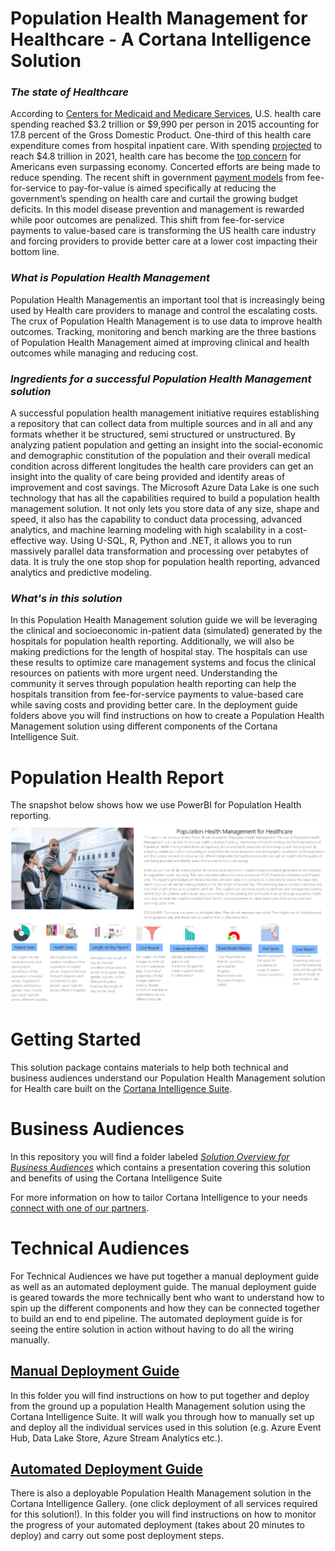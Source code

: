# Population Health Management for Healthcare - A Cortana Intelligence Solution

### ***The state of Healthcare***
According to [Centers for Medicaid and Medicare Services](https://www.cms.gov/research-statistics-data-and-systems/statistics-trends-and-reports/nationalhealthexpenddata/nationalhealthaccountshistorical.html), U.S. health care spending reached $3.2 trillion or $9,990 per person in 2015 accounting for 17.8 percent of the Gross Domestic Product. One-third of this health care expenditure comes from hospital inpatient care. With spending [projected](https://www.cms.gov/research-statistics-data-and-systems/statistics-trends-and-reports/medicare-provider-charge-data/downloads/publiccomments.pdf) to reach $4.8 trillion in 2021, health care has become the [top concern](http://big.assets.huffingtonpost.com/tabsHPTrumpIssues20170320.pdf) for Americans even surpassing economy. Concerted efforts are being made to reduce spending. The recent shift in government [payment models](https://www.healthcatalyst.com/hospital-transitioning-fee-for-service-value-based-reimbursements) from fee-for-service to pay-for-value is aimed specifically at reducing the government’s spending on health care and curtail the growing budget deficits. In this model disease prevention and management is rewarded while poor outcomes are penalized. This shift from fee-for-service payments to value-based care is transforming the US health care industry and forcing providers to provide better care at a lower cost impacting their bottom line. 

### ***What is Population Health Management*** 

Population Health Managementis an important tool that is increasingly being used by Health care providers to manage and control the escalating costs. The crux of Population Health Management is to use data to improve health outcomes. Tracking, monitoring and bench marking are the three bastions of Population Health Management aimed at improving clinical and health outcomes while managing and reducing cost. 

### ***Ingredients for a successful Population Health Management solution***
 
A successful population health management initiative requires establishing a repository that can collect data from multiple sources and in all and any formats whether it be structured, semi structured or unstructured. By analyzing patient population and getting an insight into the social-economic and demographic constitution of the population and their overall medical condition across different longitudes the health care providers can get an insight into the quality of care being provided and identify areas of improvement and cost savings. The Microsoft Azure Data Lake is one such technology that has all the capabilities required to build a population health management solution. It not only lets you store data of any size, shape and speed, it also has the capability to conduct data processing, advanced analytics, and machine learning modeling with high scalability in a cost-effective way. Using U-SQL, R, Python and .NET, it allows you to run massively parallel data transformation and processing over petabytes of data. It is truly the one stop shop for population health reporting, advanced analytics and predictive modeling. 

### ***What's in this solution***

In this Population Health Management solution guide we will be leveraging the clinical and socioeconomic in-patient data (simulated) generated by the hospitals for population health reporting. Additionally, we will also be making predictions for the length of hospital stay. The hospitals can use these results to optimize care management systems and focus the clinical resources on patients with more urgent need. Understanding the community it serves through population health reporting can help the hospitals transition from fee-for-service payments to value-based care while saving costs and providing better care. In the deployment guide folders above you will find instructions on how to create a Population Health Management solution using different components of the Cortana Intelligence Suit.

# Population Health Report

<p>The snapshot below shows how we use PowerBI for Population Health reporting.
<a href="https://github.com/Azure/cortana-intelligence-churn-prediction-solution/blob/master/Technical%20Deployment%20Guide/media/customer-churn-dashboard-2.png" target="_blank"><img src="https://github.com/Azure/cortana-intelligence-population-health-management/blob/master/ManualDeploymentGuide/media/PHMmainpage.PNG?raw=true" alt="Insights" style="max-width:100%;"></a></p>

# Getting Started #

This solution package contains materials to help both technical and business audiences understand our Population Health Management solution for Health care built on the [Cortana Intelligence Suite](https://www.microsoft.com/en-us/server-cloud/cortana-intelligence-suite/Overview.aspx).

# Business Audiences

In this repository you will find a folder labeled [*Solution Overview for Business Audiences*](https://github.com/Azure/cortana-intelligence-population-health-management/tree/master/SolutionOverviewforBusinessAudiences) which contains a  presentation covering this solution and benefits of using the Cortana Intelligence Suite

For more information on how to tailor Cortana Intelligence to your needs [connect with one of our partners](http://aka.ms/CISFindPartner).

# Technical Audiences

For Technical Audiences we have put together a manual deployment guide as well as an automated deployment guide. The manual deployment guide is geared towards the more technically bent who want to understand how to spin up the different components and how they can be connected together to build an end to end pipeline. The automated deployment guide is for seeing the entire solution in action without having to do all the wiring manually. 

## [Manual Deployment Guide](https://github.com/Azure/cortana-intelligence-population-health-management/tree/master/ManualDeploymentGuide)
In this folder you will find instructions on how to put together and deploy from the ground up a population Health Management solution using the Cortana Intelligence Suite.  It will walk you through how to manually set up and deploy all the individual services used in this solution (e.g. Azure Event Hub, Data Lake Store, Azure Stream Analytics etc.). 


## [Automated Deployment Guide](https://github.com/Azure/cortana-intelligence-population-health-management/tree/master/AutomatedDeploymentGuide)
There is also a deployable Population Health Management solution in the Cortana Intelligence Gallery. (one click deployment of all services required for this solution!). In this folder you will find instructions on how to monitor the progress of your automated deployment (takes about 20 minutes to deploy) and carry out some post deployment steps.
 